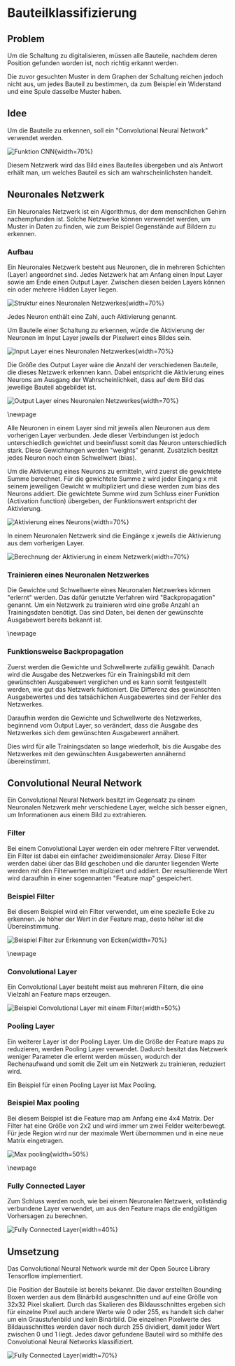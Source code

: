 # Bauteilklassifizierung

## Problem

Um die Schaltung zu digitalisieren, müssen alle Bauteile, nachdem deren Position gefunden worden ist, noch richtig erkannt werden.

Die zuvor gesuchten Muster in dem Graphen der Schaltung reichen jedoch nicht aus, um jedes Bauteil zu bestimmen, da zum Beispiel ein Widerstand und eine Spule dasselbe Muster haben.

## Idee

Um die Bauteile zu erkennen, soll ein "Convolutional Neural Network" verwendet werden.

![Funktion CNN](.\Dateien\cnn.png){width=70%}

Diesem Netzwerk wird das Bild eines Bauteiles übergeben und als Antwort erhält man, um welches Bauteil es sich am wahrscheinlichsten handelt.

## Neuronales Netzwerk

Ein Neuronales Netzwerk ist ein Algorithmus, der dem menschlichen Gehirn nachempfunden ist. Solche Netzwerke können verwendet werden, um Muster in Daten zu finden, wie zum Beispiel Gegenstände auf Bildern zu erkennen.

### Aufbau

Ein Neuronales Netzwerk besteht aus Neuronen, die in mehreren Schichten (Layer) angeordnet sind. Jedes Netzwerk hat am Anfang einen Input Layer sowie am Ende einen Output Layer. Zwischen diesen beiden Layers können ein oder mehrere Hidden Layer liegen.

![Struktur eines Neuronalen Netzwerkes](.\Dateien\aufbauNN.png){width=70%}

Jedes Neuron enthält eine Zahl, auch Aktivierung genannt.

Um Bauteile einer Schaltung zu erkennen, würde die Aktivierung der Neuronen im Input Layer jeweils der Pixelwert eines Bildes sein.

![Input Layer eines Neuronalen Netzwerkes](.\Dateien\inputLayer.png){width=70%}

Die Größe des Output Layer wäre die Anzahl der verschiedenen Bauteile, die dieses Netzwerk erkennen kann. Dabei entspricht die Aktivierung eines Neurons am Ausgang der Wahrscheinlichkeit, dass auf dem Bild das jeweilige Bauteil abgebildet ist. 

![Output Layer eines Neuronalen Netzwerkes](.\Dateien\outputLayer.png){width=70%}

\newpage

Alle Neuronen in einem Layer sind mit jeweils allen Neuronen aus dem vorherigen Layer verbunden. Jede dieser Verbindungen ist jedoch unterschiedlich gewichtet und beeinflusst somit das Neuron unterschiedlich stark. Diese Gewichtungen werden "weights" genannt.
Zusätzlich besitzt jedes Neuron noch einen Schwellwert (bias).

Um die Aktivierung eines Neurons zu ermitteln, wird zuerst die gewichtete Summe berechnet. Für die gewichtete Summe z wird jeder Eingang x mit seinem jeweiligen Gewicht w multipliziert und diese werden zum bias des Neurons addiert. Die gewichtete Summe wird zum Schluss einer Funktion (Activation function) übergeben, der Funktionswert entspricht der Aktivierung.

![Aktivierung eines Neurons](.\Dateien\singleNeuron.png){width=70%}

In einem Neuronalen Netzwerk sind die Eingänge x jeweils die Aktivierung aus dem vorherigen Layer.

![Berechnung der Aktivierung in einem Netzwerk](.\Dateien\calculate.png){width=70%}

### Trainieren eines Neuronalen Netzwerkes

Die Gewichte und Schwellwerte eines Neuronalen Netzwerkes können "erlernt" werden.
Das dafür genutzte Verfahren wird "Backpropagation" genannt.
Um ein Netzwerk zu trainieren wird eine große Anzahl an Trainingsdaten benötigt. Das sind Daten, bei denen der gewünschte Ausgabewert bereits bekannt ist. 

\newpage

### Funktionsweise Backpropagation

Zuerst werden die Gewichte und Schwellwerte zufällig gewählt. Danach wird die Ausgabe des Netzwerkes für ein Trainingsbild mit dem gewünschten Ausgabewert verglichen und es kann somit festgestellt werden, wie gut das Netzwerk fuktioniert. 
Die Differenz des gewünschten Ausgabewertes und des tatsächlichen Ausgabewertes sind der Fehler des Netzwerkes.

Daraufhin werden die Gewichte und Schwellwerte des Netzwerkes, beginnend vom Output Layer, so verändert, dass die Ausgabe des Netzwerkes sich dem gewünschten Ausgabewert annähert. 

Dies wird für alle Trainingsdaten so lange wiederholt, bis die Ausgabe des Netzwerkes mit den gewünschten Ausgabewerten annähernd übereinstimmt.

## Convolutional Neural Network

Ein Convolutional Neural Network besitzt im Gegensatz zu einem Neuronalen Netzwerk mehr verschiedene Layer, welche sich besser eignen, um Informationen aus einem Bild zu extrahieren.


### Filter

Bei einem Convolutional Layer werden ein oder mehrere Filter verwendet.
Ein Filter ist dabei ein einfacher zweidimensionaler Array.
Diese Filter werden dabei über das Bild geschoben und die darunter liegenden Werte werden mit den Filterwerten multipliziert und addiert. Der resultierende Wert wird daraufhin in einer sogennanten "Feature map" gespeichert.

### Beispiel Filter

Bei diesem Beispiel wird ein Filter verwendet, um eine spezielle Ecke zu erkennen. Je höher der Wert in der Feature map, desto höher ist die Übereinstimmung. 

![Beispiel Filter zur Erkennung von Ecken](.\Dateien\filter.png){width=70%}

\newpage

### Convolutional Layer

Ein Convolutional Layer besteht meist aus mehreren Filtern, die eine Vielzahl an Feature maps erzeugen.

![Beispiel Convolutional Layer mit einem Filter](.\Dateien\convLayer.png){width=50%}

### Pooling Layer

Ein weiterer Layer ist der Pooling Layer. Um die Größe der Feature maps zu reduzieren, werden Pooling Layer verwendet. 
Dadurch besitzt das Netzwerk weniger Parameter die erlernt werden müssen, wodurch der Rechenaufwand und somit die Zeit um ein Netzwerk zu trainieren, reduziert wird.

Ein Beispiel für einen Pooling Layer ist Max Pooling.

### Beispiel Max pooling

Bei diesem Beispiel ist die Feature map am Anfang eine 4x4 Matrix. Der Filter hat eine Größe von 2x2 und wird immer um zwei Felder weiterbewegt. Für jede Region wird nur der maximale Wert übernommen und in eine neue Matrix eingetragen.

![Max pooling](.\Dateien\pooling.png){width=50%}

\newpage

### Fully Connected Layer

Zum Schluss werden noch, wie bei einem Neuronalen Netzwerk, vollständig verbundene Layer verwendet, um aus den Feature maps die endgültigen Vorhersagen zu berechnen.

![Fully Connected Layer](.\Dateien\dense.png){width=40%}

## Umsetzung

Das Convolutional Neural Network wurde mit der Open Source Library Tensorflow implementiert.

Die Position der Bauteile ist bereits bekannt. Die davor erstellten Bounding Boxen werden aus dem Binärbild ausgeschnitten und auf eine Größe von 32x32 Pixel skaliert. Durch das Skalieren des Bildausschnittes ergeben sich für einzelne Pixel auch andere Werte wie 0 oder 255, es handelt sich daher um ein Graustufenbild und kein Binärbild. Die einzelnen Pixelwerte des Bildausschnittes werden davor noch durch 255 dividiert, damit jeder Wert zwischen 0 und 1 liegt. Jedes davor gefundene Bauteil wird so mithilfe des Convolutional Neural Networks klassifiziert.

![Fully Connected Layer](.\Dateien\box.png){width=70%}

